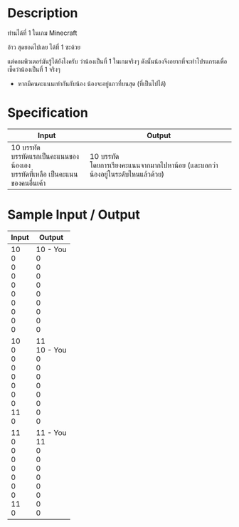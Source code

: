 # Description
ท่านได้ที่ 1 ในเกม Minecraft

อ้าว สุดยอดไปเลย ได้ที่ 1 ซะด้วย

แต่คอมพิวเตอร์มันรู้ได้ยังไงครับ ว่าน้องเป็นที่ 1 ในเกมจริงๆ ดังนั้นน้องจึงอยากที่จะทำโปรแกรมเพื่อเช็คว่าน้องเป็นที่ 1 จริงๆ

* หากมีคนคะแนนเท่ากันกับน้อง น้องจะอยู่แถวที่บนสุด (ที่เป็นไปได้)

# Specification
|Input|Output|
|-|-|
|10 บรรทัด <br> บรรทัดแรกเป็นคะแนนของน้องเอง <br> บรรทัดที่เหลือ เป็นคะแนนของคนอื่นเค้า|10 บรรทัด <br> โดยการเรียงคะแนนจากมากไปหาน้อย (และบอกว่าน้องอยู่ในระดับไหนแล้วด้วย)|

# Sample Input / Output
|Input|Output|
|-|-|
|10 <br> 0 <br> 0 <br> 0 <br> 0 <br> 0 <br> 0 <br> 0 <br> 0 <br> 0|10 - You <br> 0 <br> 0 <br> 0 <br> 0 <br> 0 <br> 0 <br> 0 <br> 0 <br> 0|
|10 <br> 0 <br> 0 <br> 0 <br> 0 <br> 0 <br> 0 <br> 0 <br> 11 <br> 0|11 <br> 10 - You <br> 0 <br> 0 <br> 0 <br> 0 <br> 0 <br> 0 <br> 0 <br> 0|
|11 <br> 0 <br> 0 <br> 0 <br> 0 <br> 0 <br> 0 <br> 0 <br> 11 <br> 0|11 - You <br> 11 <br> 0 <br> 0 <br> 0 <br> 0 <br> 0 <br> 0 <br> 0 <br> 0|

